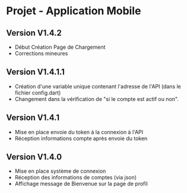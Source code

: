 # Projet - Application Mobile

## Version V1.4.2
- Début Création Page de Chargement
- Corrections mineures

## Version V1.4.1.1
- Création d'une variable unique contenant l'adresse de l'API (dans le fichier config.dart)
- Changement dans la vérification de "si le compte est actif ou non".

## Version V1.4.1
- Mise en place envoie du token à la connexion à l'API
- Réception informations compte après envoie du token

## Version V1.4.0
- Mise en place système de connexion
- Réception des informations de comptes (via json)
- Affichage message de Bienvenue sur la page de profil
